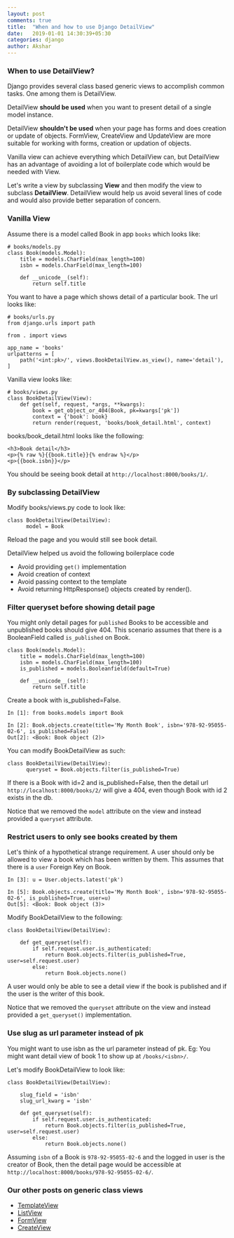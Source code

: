 ```yaml
---
layout: post
comments: true
title:  "When and how to use Django DetailView"
date:   2019-01-01 14:30:39+05:30
categories: django
author: Akshar
---
```


### When to use DetailView?

Django provides several class based generic views to accomplish common tasks. One among them is DetailView.

DetailView **should be used** when you want to present detail of a single model instance.

DetailView **shouldn't be used** when your page has forms and does creation or update of objects. FormView, CreateView and UpdateView are more suitable for working with forms, creation or updation of objects.

Vanilla view can achieve everything which DetailView can, but DetailView has an advantage of avoiding a lot of boilerplate code which would be needed with View.

Let's write a view by subclassing **View** and then modify the view to subclass **DetailView**. DetailView would help us avoid several lines of code and would also provide better separation of concern.


### Vanilla View

Assume there is a model called Book in app `books` which looks like:

    # books/models.py
    class Book(models.Model):
        title = models.CharField(max_length=100)
        isbn = models.CharField(max_length=100)

        def __unicode__(self):
            return self.title

You want to have a page which shows detail of a particular book. The url looks like:

    # books/urls.py
    from django.urls import path

    from . import views

    app_name = 'books'
    urlpatterns = [
        path('<int:pk>/', views.BookDetailView.as_view(), name='detail'),
    ]

Vanilla view looks like:

    # books/views.py
    class BookDetailView(View):
        def get(self, request, *args, **kwargs):
            book = get_object_or_404(Book, pk=kwargs['pk'])
            context = {'book': book}
            return render(request, 'books/book_detail.html', context)

books/book_detail.html looks like the following:

    <h3>Book detail</h3>
    <p>{% raw %}{{book.title}}{% endraw %}</p>
    <p>{{book.isbn}}</p>

You should be seeing book detail at `http://localhost:8000/books/1/`.

### By subclassing DetailView

Modify books/views.py code to look like:

    class BookDetailView(DetailView):
          model = Book

Reload the page and you would still see book detail.

DetailView helped us avoid the following boilerplace code

* Avoid providing `get()` implementation
* Avoid creation of context
* Avoid passing context to the template
* Avoid returning HttpResponse() objects created by render().

### Filter queryset before showing detail page

You might only detail pages for `published` Books to be accessible and unpublished books should give 404. This scenario assumes that there is a BooleanField called `is_published` on Book.

    class Book(models.Model):
        title = models.CharField(max_length=100)
        isbn = models.CharField(max_length=100)
        is_published = models.Booleanfield(default=True)

        def __unicode__(self):
            return self.title

Create a book with is_published=False.

    In [1]: from books.models import Book

    In [2]: Book.objects.create(title='My Month Book', isbn='978-92-95055-02-6', is_published=False)
    Out[2]: <Book: Book object (2)>

You can modify BookDetailView as such:

    class BookDetailView(DetailView):
          queryset = Book.objects.filter(is_published=True)

If there is a Book with id=2 and is_published=False, then the detail url `http://localhost:8000/books/2/` will give a 404, even though Book with id 2 exists in the db.

Notice that we removed the `model` attribute on the view and instead provided a `queryset` attribute.

### Restrict users to only see books created by them

Let's think of a hypothetical strange requirement. A user should only be allowed to view a book which has been written by them. This assumes that there is a `user` Foreign Key on Book.

    In [3]: u = User.objects.latest('pk')

    In [5]: Book.objects.create(title='My Month Book', isbn='978-92-95055-02-6', is_published=True, user=u)
    Out[5]: <Book: Book object (3)>

Modify BookDetailView to the following:

	class BookDetailView(DetailView):

		def get_queryset(self):
			if self.request.user.is_authenticated:
				return Book.objects.filter(is_published=True, user=self.request.user)
			else:
				return Book.objects.none()

A user would only be able to see a detail view if the book is published and if the user is the writer of this book.

Notice that we removed the `queryset` attribute on the view and instead provided a `get_queryset()` implementation.

### Use slug as url parameter instead of pk

You might want to use isbn as the url parameter instead of pk. Eg: You might want detail view of book 1 to show up at `/books/<isbn>/`.

Let's modify BookDetailView to look like:

	class BookDetailView(DetailView):

        slug_field = 'isbn'
        slug_url_kwarg = 'isbn'

		def get_queryset(self):
			if self.request.user.is_authenticated:
				return Book.objects.filter(is_published=True, user=self.request.user)
			else:
				return Book.objects.none()

Assuming `isbn` of a Book is `978-92-95055-02-6` and the logged in user is the creator of Book, then the detail page would be accessible at `http://localhost:8000/books/978-92-95055-02-6/`.

### Our other posts on generic class views

* <a href="https://www.agiliq.com/blog/2017/12/when-and-how-use-django-templateview/" target="_blank">TemplateView</a>
* <a href="https://www.agiliq.com/blog/2017/12/when-and-how-use-django-listview/" target="_blank">ListView</a>
* <a href="https://www.agiliq.com/blog/2019/01/django-formview/" target="_blank">FormView</a>
* <a href="https://www.agiliq.com/blog/2019/01/django-createview/" target="_blank">CreateView</a>
